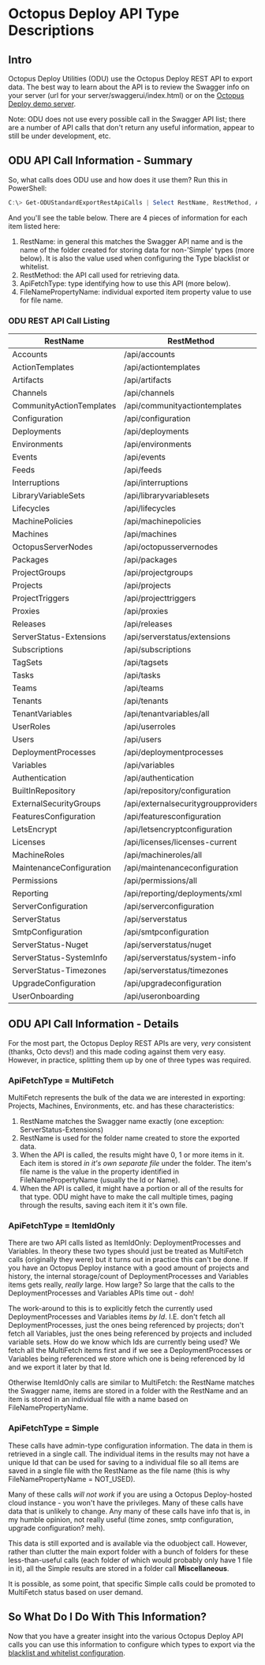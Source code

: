 
# Octopus Deploy API Type Descriptions

## Intro

Octopus Deploy Utilities (ODU) use the Octopus Deploy REST API to export data.  The best way to learn about the API is to review the Swagger info on your server (url for your server/swaggerui/index.html) or on the [Octopus Deploy demo server](https://demo.octopus.com/swaggerui/index.html).

Note: ODU does not use every possible call in the Swagger API list; there are a number of API calls that don't return any useful information, appear to still be under development, etc.  

## ODU API Call Information - Summary

So, what calls does ODU use and how does it use them?  Run this in PowerShell:
```PowerShell
C:\> Get-ODUStandardExportRestApiCalls | Select RestName, RestMethod, ApiFetchType, FileNamePropertyName
```
And you'll see the table below.  There are 4 pieces of information for each item listed here:
1. RestName: in general this matches the Swagger API name and is the name of the folder created for storing data for non-'Simple' types (more below).  It is also the value used when configuring the Type blacklist or whitelist.
2. RestMethod: the API call used for retrieving data.
3. ApiFetchType: type identifying how to use this API (more below).
4. FileNamePropertyName: individual exported item property value to use for file name.

### ODU REST API Call Listing

|RestName|RestMethod|FileNamePropertyName|FileNamePropertyName|
|---|---|---|---|
|Accounts|/api/accounts|MultiFetch|Name|
|ActionTemplates|/api/actiontemplates|MultiFetch|Name|
|Artifacts|/api/artifacts|MultiFetch|Id|
|Channels|/api/channels|MultiFetch|Id|
|CommunityActionTemplates|/api/communityactiontemplates|MultiFetch|Name|
|Configuration|/api/configuration|MultiFetch|Id|
|Deployments|/api/deployments|MultiFetch|Id|
|Environments|/api/environments|MultiFetch|Name|
|Events|/api/events|MultiFetch|Id|
|Feeds|/api/feeds|MultiFetch|Name|
|Interruptions|/api/interruptions|MultiFetch|Id|
|LibraryVariableSets|/api/libraryvariablesets|MultiFetch|Id|
|Lifecycles|/api/lifecycles|MultiFetch|Name|
|MachinePolicies|/api/machinepolicies|MultiFetch|Name|
|Machines|/api/machines|MultiFetch|Name|
|OctopusServerNodes|/api/octopusservernodes|MultiFetch|Name|
|Packages|/api/packages|MultiFetch|Id|
|ProjectGroups|/api/projectgroups|MultiFetch|Name|
|Projects|/api/projects|MultiFetch|Name|
|ProjectTriggers|/api/projecttriggers|MultiFetch|Id|
|Proxies|/api/proxies|MultiFetch|Name|
|Releases|/api/releases|MultiFetch|Id|
|ServerStatus-Extensions|/api/serverstatus/extensions|MultiFetch|Name|
|Subscriptions|/api/subscriptions|MultiFetch|Name|
|TagSets|/api/tagsets|MultiFetch|Name|
|Tasks|/api/tasks|MultiFetch|Id|
|Teams|/api/teams|MultiFetch|Name|
|Tenants|/api/tenants|MultiFetch|Name|
|TenantVariables|/api/tenantvariables/all|MultiFetch|TenantId|
|UserRoles|/api/userroles|MultiFetch|Name|
|Users|/api/users|MultiFetch|Username|
|DeploymentProcesses|/api/deploymentprocesses|ItemIdOnly|Id|
|Variables|/api/variables|ItemIdOnly|Id|
|Authentication|/api/authentication|Simple|NOT_USED|
|BuiltInRepository|/api/repository/configuration|Simple|NOT_USED|
|ExternalSecurityGroups|/api/externalsecuritygroupproviders|Simple|NOT_USED|
|FeaturesConfiguration|/api/featuresconfiguration|Simple|NOT_USED|
|LetsEncrypt|/api/letsencryptconfiguration|Simple|NOT_USED|
|Licenses|/api/licenses/licenses-current|Simple|NOT_USED|
|MachineRoles|/api/machineroles/all|Simple|NOT_USED|
|MaintenanceConfiguration|/api/maintenanceconfiguration|Simple|NOT_USED|
|Permissions|/api/permissions/all|Simple|NOT_USED|
|Reporting|/api/reporting/deployments/xml|Simple|NOT_USED|
|ServerConfiguration|/api/serverconfiguration|Simple|NOT_USED|
|ServerStatus|/api/serverstatus|Simple|NOT_USED|
|SmtpConfiguration|/api/smtpconfiguration|Simple|NOT_USED|
|ServerStatus-Nuget|/api/serverstatus/nuget|Simple|NOT_USED|
|ServerStatus-SystemInfo|/api/serverstatus/system-info|Simple|NOT_USED|
|ServerStatus-Timezones|/api/serverstatus/timezones|Simple|NOT_USED|
|UpgradeConfiguration|/api/upgradeconfiguration|Simple|NOT_USED|
|UserOnboarding|/api/useronboarding|Simple|NOT_USED|


## ODU API Call Information - Details

For the most part, the Octopus Deploy REST APIs are very, *very* consistent (thanks, Octo devs!) and this made coding against them very easy.  However, in practice, splitting them up by one of three types was required.

### ApiFetchType = MultiFetch
MultiFetch represents the bulk of the data we are interested in exporting: Projects, Machines, Environments, etc. and has these characteristics:
1. RestName matches the Swagger name exactly (one exception: ServerStatus-Extensions)
2. RestName is used for the folder name created to store the exported data.
3. When the API is called, the results might have 0, 1 or more items in it.  Each item is stored *in it's own separate file* under the folder.  The item's file name is the value in the property identified in FileNamePropertyName (usually the Id or Name).
4. When the API is called, it might have a portion or all of the results for that type.  ODU might have to make the call multiple times, paging through the results, saving each item it it's own file.


### ApiFetchType = ItemIdOnly
There are two API calls listed as ItemIdOnly: DeploymentProcesses and Variables.  In theory these two types should just be treated as MultiFetch calls (originally they were) but it turns out in practice this can't be done.  If you have an Octopus Deploy instance with a good amount of projects and history, the internal storage/count of DeploymentProcesses and Variables items gets really, *really* large.  How large?  So large that the calls to the DeploymentProcesses and Variables APIs time out - doh!

The work-around to this is to explicitly fetch the currently used DeploymentProcesses and Variables items *by Id*.  I.E. don't fetch all DeploymentProcesses, just the ones being referenced by projects; don't fetch all Variables, just the ones being referenced by projects and included variable sets.  How do we know which Ids are currently being used?  We fetch all the MultiFetch items first and if we see a DeploymentProcesses or Variables being referenced we store which one is being referenced by Id and we export it later by that Id.

Otherwise ItemIdOnly calls are similar to MultiFetch: the RestName matches the Swagger name, items are stored in a folder with the RestName and an item is stored in an individual file with a name based on FileNamePropertyName.


### ApiFetchType = Simple
These calls have admin-type configuration information.  The data in them is retrieved in a single call.  The individual items in the results may not have a unique Id that can be used for saving to a individual file so all items are saved in a single file with the RestName as the file name (this is why FileNamePropertyName = NOT_USED).

Many of these calls *will not work* if you are using a Octopus Deploy-hosted cloud instance - you won't have the privileges.  Many of these calls have data that is unlikely to change.  Any many of these calls have info that is, in my humble opinion, not really useful (time zones, smtp configuration, upgrade configuration?  meh).

This data is still exported and is available via the oduobject call.  However, rather than clutter the main export folder with a bunch of folders for these less-than-useful calls (each folder of which would probably only have 1 file in it), all the Simple results are stored in a folder call **Miscellaneous**.

It is possible, as some point, that specific Simple calls could be promoted to MultiFetch status based on user demand.


## So What Do I Do With This Information?
Now that you have a greater insight into the various Octopus Deploy API calls you can use this information to configure which types to export via the [blacklist and whitelist configuration](TypeWhiteListBlackListConfig.md).

